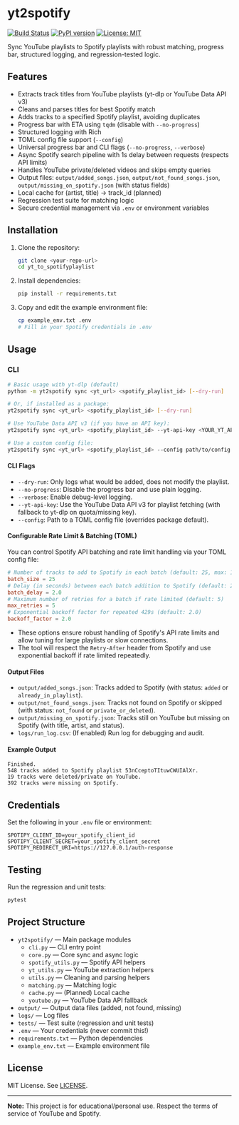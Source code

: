 # yt2spotify

[![Build Status](https://github.com/LordHalyana/yt_to_spotifyplaylist/actions/workflows/ci.yml/badge.svg)](https://github.com/LordHalyana/yt_to_spotifyplaylist/actions/workflows/ci.yml)
[![PyPI version](https://badge.fury.io/py/yt2spotify.svg)](https://badge.fury.io/py/yt2spotify)
[![License: MIT](https://img.shields.io/badge/License-MIT-yellow.svg)](LICENSE)

Sync YouTube playlists to Spotify playlists with robust matching, progress bar, structured logging, and regression-tested logic.

## Features

- Extracts track titles from YouTube playlists (yt-dlp or YouTube Data API v3)
- Cleans and parses titles for best Spotify match
- Adds tracks to a specified Spotify playlist, avoiding duplicates
- Progress bar with ETA using `tqdm` (disable with `--no-progress`)
- Structured logging with Rich
- TOML config file support (`--config`)
- Universal progress bar and CLI flags (`--no-progress`, `--verbose`)
- Async Spotify search pipeline with 1s delay between requests (respects API limits)
- Handles YouTube private/deleted videos and skips empty queries
- Output files: `output/added_songs.json`, `output/not_found_songs.json`, `output/missing_on_spotify.json` (with status fields)
- Local cache for (artist, title) → track_id (planned)
- Regression test suite for matching logic
- Secure credential management via `.env` or environment variables

## Installation

1. Clone the repository:
   ```sh
   git clone <your-repo-url>
   cd yt_to_spotifyplaylist
   ```
2. Install dependencies:
   ```sh
   pip install -r requirements.txt
   ```
3. Copy and edit the example environment file:
   ```sh
   cp example_env.txt .env
   # Fill in your Spotify credentials in .env
   ```

## Usage

### CLI

```sh
# Basic usage with yt-dlp (default)
python -m yt2spotify sync <yt_url> <spotify_playlist_id> [--dry-run]

# Or, if installed as a package:
yt2spotify sync <yt_url> <spotify_playlist_id> [--dry-run]

# Use YouTube Data API v3 (if you have an API key):
yt2spotify sync <yt_url> <spotify_playlist_id> --yt-api-key <YOUR_YT_API_KEY>

# Use a custom config file:
yt2spotify sync <yt_url> <spotify_playlist_id> --config path/to/config.toml
```

#### CLI Flags

- `--dry-run`: Only logs what would be added, does not modify the playlist.
- `--no-progress`: Disable the progress bar and use plain logging.
- `--verbose`: Enable debug-level logging.
- `--yt-api-key`: Use the YouTube Data API v3 for playlist fetching (with fallback to yt-dlp on quota/missing key).
- `--config`: Path to a TOML config file (overrides package default).

#### Configurable Rate Limit & Batching (TOML)

You can control Spotify API batching and rate limit handling via your TOML config file:

```toml
# Number of tracks to add to Spotify in each batch (default: 25, max: 100)
batch_size = 25
# Delay (in seconds) between each batch addition to Spotify (default: 2.0)
batch_delay = 2.0
# Maximum number of retries for a batch if rate limited (default: 5)
max_retries = 5
# Exponential backoff factor for repeated 429s (default: 2.0)
backoff_factor = 2.0
```

- These options ensure robust handling of Spotify's API rate limits and allow tuning for large playlists or slow connections.
- The tool will respect the `Retry-After` header from Spotify and use exponential backoff if rate limited repeatedly.

#### Output Files

- `output/added_songs.json`: Tracks added to Spotify (with status: `added` or `already_in_playlist`).
- `output/not_found_songs.json`: Tracks not found on Spotify or skipped (with status: `not_found` or `private_or_deleted`).
- `output/missing_on_spotify.json`: Tracks still on YouTube but missing on Spotify (with title, artist, and status).
- `logs/run_log.csv`: (If enabled) Run log for debugging and audit.

#### Example Output

```
Finished.
548 tracks added to Spotify playlist 53nCceptoTItuwCWUIAlXr.
19 tracks were deleted/private on YouTube.
392 tracks were missing on Spotify.
```

## Credentials

Set the following in your `.env` file or environment:

```
SPOTIPY_CLIENT_ID=your_spotify_client_id
SPOTIPY_CLIENT_SECRET=your_spotify_client_secret
SPOTIPY_REDIRECT_URI=https://127.0.0.1/auth-response
```

## Testing

Run the regression and unit tests:

```sh
pytest
```

## Project Structure

- `yt2spotify/` — Main package modules
  - `cli.py` — CLI entry point
  - `core.py` — Core sync and async logic
  - `spotify_utils.py` — Spotify API helpers
  - `yt_utils.py` — YouTube extraction helpers
  - `utils.py` — Cleaning and parsing helpers
  - `matching.py` — Matching logic
  - `cache.py` — (Planned) Local cache
  - `youtube.py` — YouTube Data API fallback
- `output/` — Output data files (added, not found, missing)
- `logs/` — Log files
- `tests/` — Test suite (regression and unit tests)
- `.env` — Your credentials (never commit this!)
- `requirements.txt` — Python dependencies
- `example_env.txt` — Example environment file

## License

MIT License. See [LICENSE](LICENSE).

---

**Note:** This project is for educational/personal use. Respect the terms of service of YouTube and Spotify.
